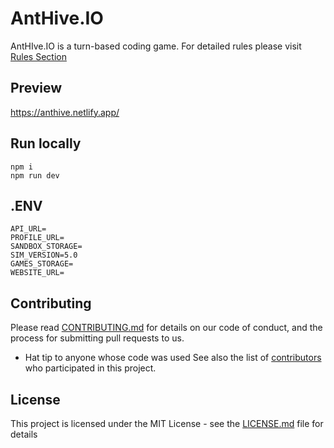 # AntHive.IO
AntHIve.IO is a turn-based coding game. For detailed rules please visit [Rules Section ](https://anthive.io/rules/)

## Preview
https://anthive.netlify.app/

## Run locally
```
npm i
npm run dev
```

## .ENV
```
API_URL=
PROFILE_URL=
SANDBOX_STORAGE=
SIM_VERSION=5.0
GAMES_STORAGE=
WEBSITE_URL=
```

## Contributing
Please read [CONTRIBUTING.md](CONTRIBUTING.md) for details on our code of conduct, and the process for submitting pull requests to us.
* Hat tip to anyone whose code was used
See also the list of [contributors](https://github.com/anthive/website/contributors) who participated in this project.

## License
This project is licensed under the MIT License - see the [LICENSE.md](LICENSE.md) file for details
